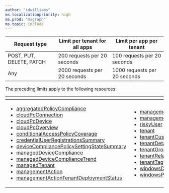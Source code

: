 ```yaml
---
author: "idwilliams"
ms.localizationpriority: high
ms.prod: "msgraph"
ms.topic: include
---
```

<!-- markdownlint-disable MD041 -->

| Request type | Limit per tenant for all apps | Limit per app per tenant |
| ------------ | ----------------------------- | ------------------------ |
| POST, PUT, DELETE, PATCH | 200 requests per 20 seconds | 100 requests per 20 seconds |
| Any | 2000 requests per 20 seconds | 1000 requests per 20 seconds |

The preceding limits apply to the following resources:  

| <!-- fake header--> | <!-- fake header--> |
|--|--|
|<ul> <li> [aggregatedPolicyCompliance](/graph/api/resources/managedTenants-aggregatedpolicycompliance) <li> [cloudPcConnection](/graph/api/resources/managedTenants-cloudpcconnection) <li> [cloudPcDevice](/graph/api/resources/managedTenants-cloudpcdevice) <li> [cloudPcOverview](/graph/api/resources/managedTenants-cloudpcoverview) <li> [conditionalAccessPolicyCoverage](/graph/api/resources/managedTenants-conditionalaccesspolicycoverage) <li> [credentialUserRegistrationsSummary](/graph/api/resources/managedTenants-credentialuserregistrationssummary) <li> [deviceCompliancePolicySettingStateSummary](/graph/api/resources/managedTenants-devicecompliancepolicysettingstatesummary) <li> [managedDeviceCompliance](/graph/api/resources/managedTenants-manageddevicecompliance) <li> [managedDeviceComplianceTrend](/graph/api/resources/managedTenants-manageddevicecompliancetrend) <li> [managedTenant](/graph/api/resources/managedTenants-managedtenant) <li> [managementAction](/graph/api/resources/managedTenants-managementaction) <li> [managementActionTenantDeploymentStatus](/graph/api/resources/managedTenants-managementactiontenantdeploymentstatus)  </ul>| <ul><li> [managementIntent](/graph/api/resources/managedTenants-managementintent) <li> [managementTemplate](/graph/api/resources/managedTenants-managementtemplate) <li> [riskyUser](/graph/api/resources/riskyuser) <li> [tenant](/graph/api/resources/managedTenants-tenant) <li> [tenantCustomizedInformation](/graph/api/resources/managedTenants-tenantcustomizedinformation) <li> [tenantDetailedInformation](/graph/api/resources/managedTenants-tenantdetailedinformation) <li> [tenantGroup](/graph/api/resources/managedTenants-tenantgroup) <li> [tenantRelationship](/graph/api/resources/tenantrelationship) <li> [tenantTag](/graph/api/resources/managedTenants-tenanttag) <li> [windowsDeviceMalwareState](/graph/api/resources/managedTenants-windowsdevicemalwarestate) <li> [windowsProtectionState](/graph/api/resources/managedTenants-windowsprotectionstate) </ul>|

